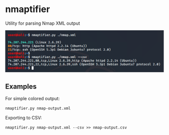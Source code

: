 # nmaptifier

Utility for parsing Nmap XML output

![Screenshot](img/nmaptifier.png)

## Examples

For simple colored output:

    nmaptifier.py nmap-output.xml

Exporting to CSV:

    nmaptifier.py nmap-output.xml --csv >> nmap-output.csv